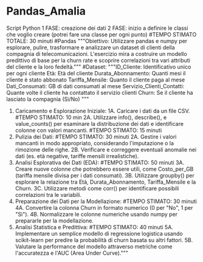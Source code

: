 # Pandas_Amalia
Script Python 
1 FASE: creazione dei dati
2 FASE: inizio a definire le classi che voglio creare (potrei fare una classe per ogni punto)
#TEMPO STIMATO TOTALE: 30 minuti
#Pandas
"""Obiettivo: Utilizzare pandas e numpy per esplorare, pulire, trasformare e analizzare un dataset di clienti della compagnia di
telecomunicazioni. L'esercizio mira a costruire un modello predittivo di base per la churn rate e scoprire correlazioni tra
vari attributi del cliente e la loro fedeltà."""
#Dataset: 
"""ID_Cliente: Identificativo unico per ogni cliente
Età: Età del cliente
Durata_Abonnamento: Quanti mesi il cliente è stato abbonato
Tariffa_Mensile: Quanto il cliente paga al mese
Dati_Consumati: GB di dati consumati al mese
Servizio_Clienti_Contatti: Quante volte il cliente ha contattato il servizio clienti
Churn: Se il cliente ha lasciato la compagnia (Sì/No)
"""

1. Caricamento e Esplorazione Iniziale:
     1A. Caricare i dati da un file CSV. #TEMPO STIMATO: 10 min
     2A. Utilizzare info(), describe(), e value_counts() per esaminare la distribuzione dei dati e identificare colonne con valori mancanti. #TEMPO STIMATO: 15 minuti 
2. Pulizia dei Dati: #TEMPO STIMATO: 30 minuti
    2A. Gestire i valori mancanti in modo appropriato, considerando l'imputazione o la rimozione delle righe.
    2B. Verificare e correggere eventuali anomalie nei dati (es. età negative, tariffe mensili irrealistiche).
3. Analisi Esplorativa dei Dati (EDA): #TEMPO STIMATO: 50 minuti
    3A. Creare nuove colonne che potrebbero essere utili, come Costo_per_GB (tariffa mensile divisa per i dati consumati).
    3B. Utilizzare groupby() per esplorare la relazione tra Età, Durata_Abonnamento, Tariffa_Mensile e la Churn.
    3C. Utilizzare metodi come corr() per identificare possibili correlazioni tra le variabili.
4. Preparazione dei Dati per la Modellazione: #TEMPO STIMATO: 30 minuti
    4A. Convertire la colonna Churn in formato numerico (0 per "No", 1 per "Sì").
    4B. Normalizzare le colonne numeriche usando numpy per prepararle per la modellazione.
5. Analisi Statistica e Predittiva: #TEMPO STIMATO:  40 minuti
    5A. Implementare un semplice modello di regressione logistica usando scikit-learn per predire la probabilità di churn basata
        su altri fattori.
    5B. Valutare la performance del modello attraverso metriche come l'accuratezza e l'AUC (Area Under Curve)."""
